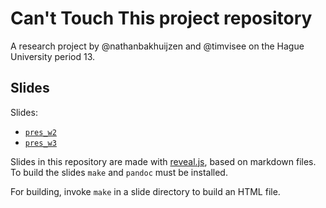 # Can't Touch This project repository
A research project by @nathanbakhuijzen and @timvisee on the Hague University
period 13.

## Slides
Slides:
- [`pres_w2`](https://timvisee.gitlab.io/cant-touch-this-project/pres_w2)
- [`pres_w3`](https://timvisee.gitlab.io/cant-touch-this-project/pres_w3)

Slides in this repository are made with [reveal.js][revealjs], based on markdown
files.
To build the slides `make` and `pandoc` must be installed.

For building, invoke `make` in a slide directory to build an HTML file.


[revealjs]: https://revealjs.com/
